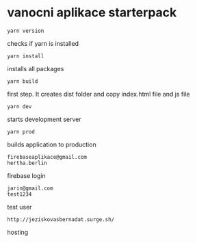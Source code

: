 # vanocni aplikace starterpack

```
yarn version
```
checks if yarn is installed

```
yarn install
```
installs all packages

```
yarn build  
```  
first step. It creates dist folder and copy index.html file and js file  
```
yarn dev  
```
starts development server

```
yarn prod
```
builds application to production
```
firebaseaplikace@gmail.com
hertha.berlin
```
firebase login
```
jarin@gmail.com
test1234
```
test user
```
http://jeziskovasbernadat.surge.sh/
```
hosting
